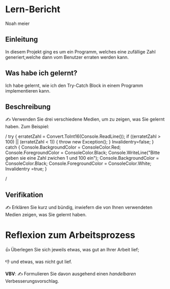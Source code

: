 # Lern-Bericht

Noah meier

## Einleitung

In diesem Projekt ging es um ein Programm, welches eine zufällige Zahl generiert,welche dann vom Benutzer erraten werden kann.

## Was habe ich gelernt?

Ich habe gelernt, wie ich den Try-Catch Block in einem Programm implementieren kann.

## Beschreibung

✍️ Verwenden Sie drei verschiedene Medien, um zu zeigen, was Sie gelernt haben. Zum Beispiel:

/
 try
                        {
                            erratetZahl = Convert.ToInt16(Console.ReadLine());
                            if ((erratetZahl > 100) || (erratetZahl < 1))
                            {
                                throw new Exception();
                            }
                            Invalidentry=false;
                        }
                        catch
                        {
                            Console.BackgroundColor = ConsoleColor.Red;
                            Console.ForegroundColor = ConsoleColor.Black;
                            Console.WriteLine("Bitte geben sie eine Zahl zwichen 1 und 100 ein");
                            Console.BackgroundColor = ConsoleColor.Black;
                            Console.ForegroundColor = ConsoleColor.White;
                            Invalidentry =true;
                        }

/

## Verifikation

✍️ Erklären Sie kurz und bündig, inwiefern die von Ihnen verwendeten Medien zeigen, was Sie gelernt haben.

# Reflexion zum Arbeitsprozess

👍 Überlegen Sie sich jeweils etwas, was gut an Ihrer Arbeit lief; 

👎 und etwas, was nicht gut lief.

**VBV**: ✍️ Formulieren Sie davon ausgehend einen *handelbaren* Verbesserungsvorschlag.
